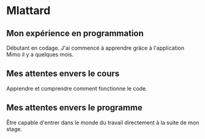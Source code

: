 # Mlattard
 
## Mon expérience en programmation

Débutant en codage. J'ai commencé à apprendre grâce à l'application Mimo il y a quelques mois.

## Mes attentes envers le cours

Apprendre et comprendre comment fonctionne le code.

## Mes attentes envers le programme

Être capable d'entrer dans le monde du travail directement à la suite de mon stage.